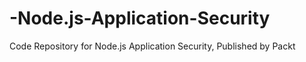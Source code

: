 # -Node.js-Application-Security
Code Repository for  Node.js Application Security, Published by Packt
